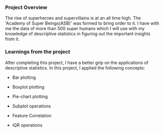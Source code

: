 ### Project Overview

 The rise of superheroes and supervillains is at an all time high. The 'Academy of Super Beings(ASB)' was formed to bring order to it. I have with me the data of more than 500 super humans which I will use with my knowledge of descriptive statistics in figuring out the important insights from it.


### Learnings from the project

 After completing this project, I have a better grip on the applications of descriptive statistics. In this project, I applied the following concepts:

- Bar plotting

- Boxplot plotting

- Pie-chart plotting

- Subplot operations

- Feature Correlation

- IQR operations


